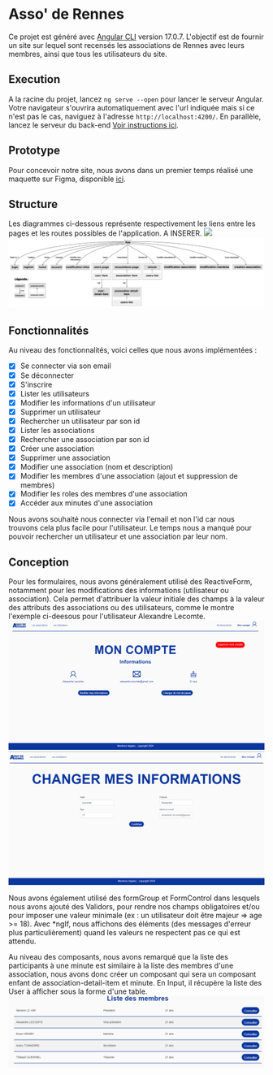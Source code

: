 # Asso' de Rennes

Ce projet est généré avec [Angular CLI](https://github.com/angular/angular-cli) version 17.0.7. L'objectif est de fournir un site sur lequel sont recensés les associations de Rennes avec leurs membres, ainsi que tous les utilisateurs du site. 

## Execution

A la racine du projet, lancez `ng serve --open` pour lancer le serveur Angular. Votre navigateur s'ouvrira automatiquement avec l'url indiquée mais si ce n'est pas le cas, naviguez à l'adresse `http://localhost:4200/`. En parallèle, lancez le serveur du back-end [Voir instructions ici](https://github.com/Sterenn35/fr-administration/blob/master/README.md).

## Prototype

Pour concevoir notre site, nous avons dans un premier temps réalisé une maquette sur Figma, disponible [ici](https://www.figma.com/proto/SjSrg8LIlCfCPDhcexwbzI/Maquette-WM?type=design&node-id=53-222&t=UNXyD6K2QHa3EE9E-0&scaling=min-zoom&page-id=0%3A1&starting-point-node-id=7%3A288).

## Structure

Les diagrammes ci-dessous représente respectivement les liens entre les pages et les routes possibles de l'application.
A INSERER. 
![](images/pages.png)
![](images/routes.png)
## Fonctionnalités

Au niveau des fonctionnalités, voici celles que nous avons implémentées : 

- [x] Se connecter via son email
- [x] Se déconnecter
- [x] S'inscrire
- [x] Lister les utilisateurs
- [x] Modifier les informations d'un utilisateur
- [x] Supprimer un utilisateur
- [x] Rechercher un utilisateur par son id
- [x] Lister les associations
- [x] Rechercher une association par son id
- [x] Créer une association
- [x] Supprimer une association
- [x] Modifier une association (nom et description)
- [x] Modifier les membres d'une association (ajout et suppression de membres)
- [x] Modifier les roles des membres d'une association
- [x] Accéder aux minutes d'une association

Nous avons souhaité nous connecter via l'email et non l'id car nous trouvons cela plus facile pour l'utilisateur. Le temps nous a manqué pour pouvoir rechercher un utilisateur et une association par leur nom.

## Conception

Pour les formulaires, nous avons généralement utilisé des ReactiveForm, notamment pour les modifications des informations (utilisateur ou association). Cela permet d'attribuer la valeur initiale des champs à la valeur des attributs des associations ou des utilisateurs, comme le montre l'exemple ci-deesous pour l'utilisateur Alexandre Lecomte. 
![](images/compte.png)
![](images/modification_compte.png)

Nous avons également utilisé des formGroup et FormControl dans lesquels nous avons ajouté des Validors, pour rendre nos champs obligatoires et/ou pour imposer une valeur minimale (ex : un utilisateur doit être majeur => age >= 18). Avec *ngIf, nous affichons des éléments (des messages d'erreur plus particulièrement) quand les valeurs ne respectent pas ce qui est attendu. 

Au niveau des composants, nous avons remarqué que la liste des participants à une minute est similaire à la liste des membres d'une association, nous avons donc créer un composant qui sera un composant enfant de association-detail-item et minute. En Input, il récupère la liste des User à afficher sous la forme d'une table. 
![](images/liste_membres.png)

